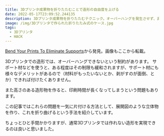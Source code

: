 ```yaml
---
title: 3Dプリンタ成果物を折りたたむことで造形の自由度を上げる
date: 2022-05-17T23:09:52.244135
description: 3Dプリンタ成果物を折りたたむテクニック。オーバーハングを発生させず、高速に造形することが出来る
image: /img/3Dプリンタで作られた折りたたみ式のケース.jpg
tags:
  - 3Dプリンタ
  - HACK
---
```

[Bend Your Prints To Eliminate Supports](https://hackaday.com/2022/05/01/bend-your-prints-to-eliminate-supports/)から発見。画像もここから転載。

3Dプリンタでの造形では、オーバーハングできないという制約があります。
サポート材などを使うと、ある程度はその制限も緩和されますが、サポート材にも様々なデメリットがあるので（材料がもったいないとか、剥がすのが面倒、とか）できれば付けたくありません。

また高さのある造形物を作ると、印刷時間が長くなってしまうという問題もあります。

この記事ではこれらの問題を一気に片付ける方法として、展開図のような立体物を作り、これを折り曲げるという手法を紹介しています。

ちょっとひと手間かかりますが、通常3Dプリンタでは作れない造形を実現できるのは良いと思いました。



